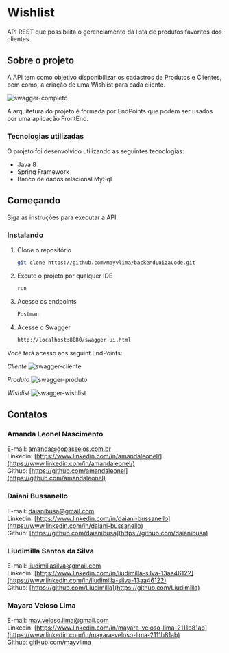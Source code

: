 # Wishlist

  API REST que possibilita o gerenciamento da lista de produtos favoritos dos clientes. 
    
## Sobre o projeto
  
  A API tem como objetivo disponibilizar os cadastros de Produtos e Clientes, bem como, a criação de uma Wishlist para cada cliente.  

![swagger-completo](https://github.com/mayvlima/backendLuizaCode/blob/master/images/swagger-completo.png)
                   
A arquitetura do projeto é formada por EndPoints que podem ser usados por uma aplicação FrontEnd.
                    
### Tecnologias utilizadas

O projeto foi desenvolvido utilizando as seguintes tecnologias:
* Java 8
* Spring Framework
* Banco de dados relacional MySql

## Começando

Siga as instruções para executar a API.

### Instalando

1. Clone o repositório
   ```sh
   git clone https://github.com/mayvlima/backendLuizaCode.git
   ```
2. Excute o projeto por qualquer IDE
   ```sh
   run
   ```
3. Acesse os endpoints 
   ```sh
   Postman
   ```
4. Acesse o Swagger
   ```sh
   http://localhost:8080/swagger-ui.html
   
 Você terá acesso aos seguint EndPoints:
 
 _Cliente_
 ![swagger-cliente](https://github.com/mayvlima/backendLuizaCode/blob/master/images/swagger-cliente.png)
                    
 _Produto_
 ![swagger-produto](https://github.com/mayvlima/backendLuizaCode/blob/master/images/swagger-produto.png)
                    
 _Wishlist_
 ![swagger-wishlist](https://github.com/mayvlima/backendLuizaCode/blob/master/images/swagger-wishlist.png)
                     
 ## Contatos
          
  ### Amanda Leonel Nascimento
  E-mail: [amanda@gopasseios.com.br](amanda@gopasseios.com.br)<br>
  Linkedin: [https://www.linkedin.com/in/amandaleonel/](https://www.linkedin.com/in/amandaleonel/)<br>
  Github: [https://github.com/amandaleonel](https://github.com/amandaleonel)<br>
 
  ### Daiani Bussanello
  E-mail: [daianibusa@gmail.com](daianibusa@gmail.com)<br>
  Linkedin: [https://www.linkedin.com/in/daiani-bussanello](https://www.linkedin.com/in/daiani-bussanello)<br>
  Github: [https://github.com/daianibusa](https://github.com/daianibusa)<br>
  
  ### Liudimilla Santos da Silva
  E-mail: [liudimillasilva@gmail.com](liudimillasilva@gmail.com)<br>
  Linkedin: [https://www.linkedin.com/in/liudimilla-silva-13aa46122](https://www.linkedin.com/in/liudimilla-silva-13aa46122)<br>
  Github: [https://github.com/Liudimilla](https://github.com/Liudimilla)<br>
           
  ### Mayara Veloso Lima
  E-mail: [may.veloso.lima@gmail.com](may.veloso.lima@gmail.com)<br>
  Linkedin: [https://www.linkedin.com/in/mayara-veloso-lima-2111b81ab](https://www.linkedin.com/in/mayara-veloso-lima-2111b81ab)<br>
  Github: [gitHub.com/mayvlima](gitHub.com/mayvlima)<br>
  
